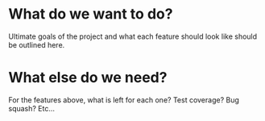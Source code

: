 # What do we want to do?
Ultimate goals of the project and what each feature should look like should be outlined here. 

# What else do we need?
For the features above, what is left for each one? Test coverage? Bug squash? Etc...
